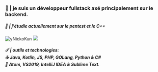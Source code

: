 <h3>🌙 | je suis un développeur fullstack axé principalement sur le backend.</h3>
<h5>🖤 | j'étudie actuellement sur le pentest et le C++</h5>
<a><img src="https://github-readme-stats.vercel.app/api?username=destroyednicko&show_icons=true&theme=material-palenight&count_private=true" alt="yNickoKun"/> <img src="https://github-readme-stats.vercel.app/api/top-langs/?username=destroyednicko&layout=compact&theme=material-palenight"/></a>
<h5>☄️ | outils et technologies:<br>
☕ Java, Kotlin, JS, PHP, GOLang, Python & C# <br>
🔧 Atom, VS2019, IntelliJ IDEA & Sublime Text.
</h5>
